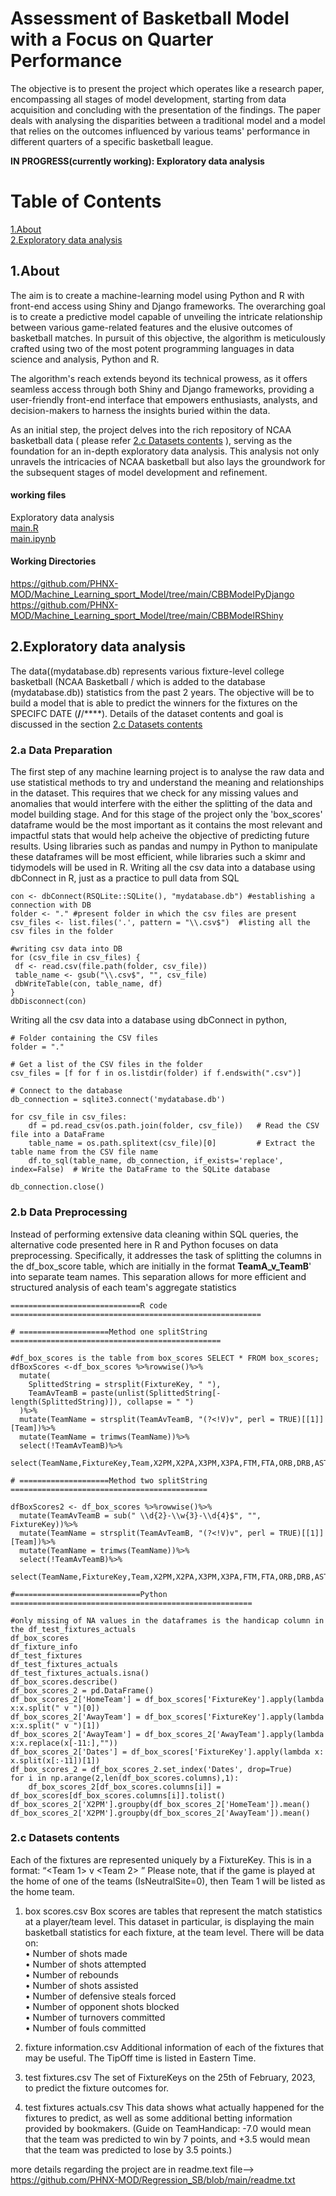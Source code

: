 # **Assessment of Basketball Model with a Focus on Quarter Performance**

The objective is to present the project which operates like a research paper, encompassing all stages of model development, starting from data acquisition and concluding with the presentation of the findings.
The paper deals with analysing the disparities between a traditional model and a model that relies on the outcomes influenced by various teams' performance in different quarters of a specific basketball league.

**IN PROGRESS(currently working): Exploratory data analysis**

# Table of Contents
[1.About](#About) <br />
[2.Exploratory data analysis](#Exploratory-data-analysis)

## 1.About
The aim is to create a machine-learning model using Python and R with front-end access using Shiny and Django frameworks. 
The overarching goal is to create a predictive model capable of unveiling the intricate relationship between various game-related features and the elusive outcomes of basketball matches. In pursuit of this objective, the algorithm is meticulously crafted using two of the most potent programming languages in data science and analysis, Python and R.

The algorithm's reach extends beyond its technical prowess, as it offers seamless access through both Shiny and Django frameworks, providing a user-friendly front-end interface that empowers enthusiasts, analysts, and decision-makers to harness the insights buried within the data.

As an initial step, the project delves into the rich repository of NCAA basketball data ( please refer [2.c Datasets contents](#Datasets-contents) ), serving as the foundation for an in-depth exploratory data analysis. This analysis not only unravels the intricacies of NCAA basketball but also lays the groundwork for the subsequent stages of model development and refinement. 

#### working files

Exploratory data analysis <br />
[main.R](https://phnx-mod.github.io/Machine_Learning_sport_Model/) <br />
[main.ipynb](https://github.com/PHNX-MOD/Machine_Learning_sport_Model/blob/main/main.ipynb)

#### Working Directories 
https://github.com/PHNX-MOD/Machine_Learning_sport_Model/tree/main/CBBModelPyDjango
https://github.com/PHNX-MOD/Machine_Learning_sport_Model/tree/main/CBBModelRShiny

## 2.Exploratory data analysis
The data((mydatabase.db) represents various fixture-level college basketball (NCAA Basketball / which is added to the database (mydatabase.db)) statistics from the past 2 years. 
The objective will be to build a model that is able to predict the winners for the fixtures on the SPECIFC DATE (**/**/****). Details of the dataset contents and goal is discussed in the section [2.c Datasets contents](#Datasets-contents)

### 2.a Data Preparation

The first step of any machine learning project is to analyse the raw data and use statistical methods to try and understand the meaning and relationships in the dataset. This requires that we check for any missing 
values and anomalies that would interfere with the either the splitting of the data and model building stage. And for this stage of the project only the 'box_scores' dataframe would be the most important as it contains the most relevant
and impactful stats that would help acheive the objective of predicting future results. Using libraries such as pandas and numpy in Python to manipulate these dataframes will be most efficient, while libraries such a skimr and tidymodels will be used in R. Writing all the csv data into a database using dbConnect in R, just as a practice to pull data from SQL
 ```
con <- dbConnect(RSQLite::SQLite(), "mydatabase.db") #establishing a connection with DB
folder <- "." #present folder in which the csv files are present
csv_files <- list.files('.', pattern = "\\.csv$")  #listing all the csv files in the folder

#writing csv data into DB
for (csv_file in csv_files) {
  df <- read.csv(file.path(folder, csv_file))  
  table_name <- gsub("\\.csv$", "", csv_file)
  dbWriteTable(con, table_name, df)
}
dbDisconnect(con)
```
Writing all the csv data into a database using dbConnect in python, 
```
# Folder containing the CSV files
folder = "."

# Get a list of the CSV files in the folder
csv_files = [f for f in os.listdir(folder) if f.endswith(".csv")]

# Connect to the database
db_connection = sqlite3.connect('mydatabase.db')

for csv_file in csv_files:
    df = pd.read_csv(os.path.join(folder, csv_file))   # Read the CSV file into a DataFrame   
    table_name = os.path.splitext(csv_file)[0]         # Extract the table name from the CSV file name    
    df.to_sql(table_name, db_connection, if_exists='replace', index=False)  # Write the DataFrame to the SQLite database

db_connection.close()

```
### 2.b Data Preprocessing
Instead of performing extensive data cleaning within SQL queries, the alternative code presented here in R and Python focuses on data preprocessing. Specifically, it addresses the task of splitting the columns in the df_box_score table, which are initially in the format **TeamA_v_TeamB**' into separate team names. This separation allows for more efficient and structured analysis of each team's aggregate statistics
```
=============================R code ========================================================

# ====================Method one splitString ===============================================

#df_box_scores is the table from box_scores SELECT * FROM box_scores;
dfBoxScores <-df_box_scores %>%rowwise()%>%
  mutate(
    SplittedString = strsplit(FixtureKey, " "),
    TeamAvTeamB = paste(unlist(SplittedString[-length(SplittedString)]), collapse = " ")
  )%>%
  mutate(TeamName = strsplit(TeamAvTeamB, "(?<!V)v", perl = TRUE)[[1]][Team])%>%
  mutate(TeamName = trimws(TeamName))%>%
  select(!TeamAvTeamB)%>%
  select(TeamName,FixtureKey,Team,X2PM,X2PA,X3PM,X3PA,FTM,FTA,ORB,DRB,AST,STL,BLK,TOV,PF)

# ====================Method two splitString ============================================

dfBoxScores2 <- df_box_scores %>%rowwise()%>%
  mutate(TeamAvTeamB = sub(" \\d{2}-\\w{3}-\\d{4}$", "", FixtureKey))%>%
  mutate(TeamName = strsplit(TeamAvTeamB, "(?<!V)v", perl = TRUE)[[1]][Team])%>%
  mutate(TeamName = trimws(TeamName))%>%
  select(!TeamAvTeamB)%>%
  select(TeamName,FixtureKey,Team,X2PM,X2PA,X3PM,X3PA,FTM,FTA,ORB,DRB,AST,STL,BLK,TOV,PF)

#============================Python ======================================================

#only missing of NA values in the dataframes is the handicap column in the df_test_fixtures_actuals
df_box_scores
df_fixture_info
df_test_fixtures
df_test_fixtures_actuals
df_test_fixtures_actuals.isna()
df_box_scores.describe()
df_box_scores_2 = pd.DataFrame()
df_box_scores_2['HomeTeam'] = df_box_scores['FixtureKey'].apply(lambda x:x.split(" v ")[0])
df_box_scores_2['AwayTeam'] = df_box_scores['FixtureKey'].apply(lambda x:x.split(" v ")[1])
df_box_scores_2['AwayTeam'] = df_box_scores_2['AwayTeam'].apply(lambda x:x.replace(x[-11:],""))
df_box_scores_2['Dates'] = df_box_scores['FixtureKey'].apply(lambda x: x.split(x[:-11])[1])
df_box_scores_2 = df_box_scores_2.set_index('Dates', drop=True)
for i in np.arange(2,len(df_box_scores.columns),1):
    df_box_scores_2[df_box_scores.columns[i]] = df_box_scores[df_box_scores.columns[i]].tolist()
df_box_scores_2['X2PM'].groupby(df_box_scores_2['HomeTeam']).mean()
df_box_scores_2['X2PM'].groupby(df_box_scores_2['AwayTeam']).mean()
```
### 2.c Datasets contents 
Each of the fixtures are represented uniquely by a FixtureKey. This is in a format:
“<Team 1> v <Team 2> <Date>”
Please note, that if the game is played at the home of one of the teams (IsNeutralSite=0), then Team 1 will be
listed as the home team.

1. box scores.csv
Box scores are tables that represent the match statistics at a player/team level. This dataset in particular, is displaying the main basketball statistics for each fixture, at the team level. There will be data on:<br />
• Number of shots made<br/>
• Number of shots attempted <br />
• Number of rebounds <br />
• Number of shots assisted <br />
• Number of defensive steals forced <br />
• Number of opponent shots blocked <br />
• Number of turnovers committed <br />
• Number of fouls committed <br />

2. fixture information.csv
Additional information of each of the fixtures that may be useful. The TipOff time is listed in Eastern Time. 

3. test fixtures.csv
The set of FixtureKeys on the 25th of February, 2023, to predict the fixture outcomes for.

5. test fixtures actuals.csv
This data shows what actually happened for the fixtures to predict, as well as some additional betting information provided by bookmakers. (Guide on TeamHandicap: -7.0
would mean that the team was predicted to win by 7 points, and +3.5 would mean that the team was predicted to lose by 3.5 points.)

more details regarding the project are in readme.text file-->  https://github.com/PHNX-MOD/Regression_SB/blob/main/readme.txt
